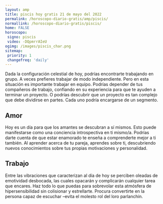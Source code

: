 ```yaml
---
layout: amp
title: piscis hoy gratis 21 de mayo del 2022 
permalink: /horoscopo-diario-gratis/amp/piscis/
normallink: /horoscopo-diario-gratis/piscis/
home: FALSE
horoscopo:
 signo: piscis
 video: -DQpmrrAIeU
ogimg: /images/piscis_char.png
sitemap:
 priority: 1
 changefreq: 'daily'
---
```



Dada la configuración celestial de hoy, podrías encontrarte trabajando en grupo. A veces prefieres trabajar de modo independiente. Pero en esta situación es importante trabajar en equipo. Podrías depender de tus compañeros de trabajo, confiando en su experiencia para que te ayuden a terminar un proyecto. O podrías descubrir que un proyecto es tan complejo que debe dividirse en partes. Cada uno podría encargarse de un segmento.

## Amor

Hoy es un día para que los amantes se descubran a sí mismos. Esto puede manifestarse como una conciencia introspectiva en ti mismo/a. Podrías darte cuenta de que estar enamorado te enseña a comprenderte mejor a ti también. Al aprender acerca de tu pareja, aprendes sobre ti, descubriendo nuevos conocimientos sobre tus propias motivaciones y personalidad.

## Trabajo

Entre las vibraciones que caracterizan al día de hoy se perciben oleadas de emotividad desbocada, las cuales opacarán y complicarán cualquier tarea que encares. Haz todo lo que puedas para sobrevolar esta atmósfera de hipersensibilidad sin colisionar y estrellarte. Procura convertirte en la persona capaz de escuchar –evita el molesto rol del loro parlanchín.